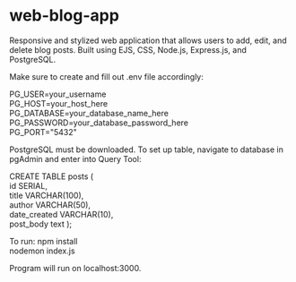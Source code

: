 # web-blog-app
Responsive and stylized web application that allows users to add, edit, and delete blog posts. Built using EJS, CSS, Node.js, Express.js, and PostgreSQL.

Make sure to create and fill out .env file accordingly:

PG_USER=your_username
<br />
PG_HOST=your_host_here
<br />
PG_DATABASE=your_database_name_here
<br />
PG_PASSWORD=your_database_password_here
<br />
PG_PORT="5432"

PostgreSQL must be downloaded. To set up table, navigate to database in pgAdmin and enter into Query Tool:

CREATE TABLE posts (
  <br />
  id SERIAL,
  <br />
  title VARCHAR(100),
  <br />
  author VARCHAR(50),
  <br />
  date_created VARCHAR(10),
  <br />
  post_body text
); 

To run:
npm install
<br />
nodemon index.js

Program will run on localhost:3000.
